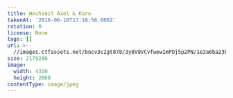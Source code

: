 ```yaml
---
title: Hochzeit Axel & Karo
takenAt: '2016-06-10T17:16:56.000Z'
rotation: 0
license: None
tags: []
url: >-
  //images.ctfassets.net/bncv3c2gt878/3y8VOVCvfwewImPDj5p2PN/1e3a6ba23bac79b5c9bb4ba2ff3a85a3/hochzeit-axel--karo_27897182030_o
size: 2179286
image:
  width: 4310
  height: 2868
contentType: image/jpeg
---
```


